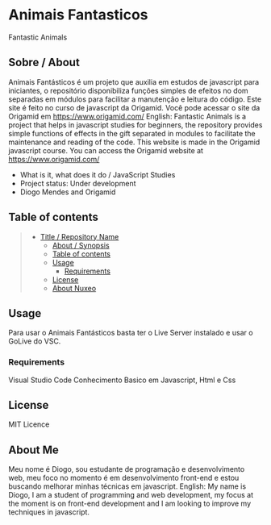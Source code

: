 # Animais Fantasticos
Fantastic Animals
## Sobre / About
Animais Fantásticos é um projeto que auxilia em estudos de javascript para iniciantes, o repositório disponibiliza funções simples de efeitos no dom separadas em módulos para facilitar a manutenção e leitura do código.
Este site é feito no curso de javascript da Origamid. Você pode acessar o site da Origamid em https://www.origamid.com/
English:
Fantastic Animals is a project that helps in javascript studies for beginners, the repository provides simple functions of effects in the gift separated in modules to facilitate the maintenance and reading of the code.
This website is made in the Origamid javascript course. You can access the Origamid website at https://www.origamid.com/

* What is it, what does it do / JavaScript Studies
* Project status: Under development
* Diogo Mendes and Origamid

## Table of contents

> * [Title / Repository Name](#animais--fantasticos)
>   * [About / Synopsis](#sobre--about)
>   * [Table of contents](#table-of-contents)
>   * [Usage](#usage)
>     * [Requirements](#requirements)
>   * [License](#license)
>   * [About Nuxeo](#about-nuxeo)

## Usage
Para usar o Animais Fantásticos basta ter o Live Server instalado e usar o GoLive do VSC.

### Requirements
Visual Studio Code
Conhecimento Basico em Javascript, Html e Css

## License

MIT Licence

## About Me
Meu nome é Diogo, sou estudante de programação e desenvolvimento web, meu foco no momento é em desenvolvimento front-end e estou buscando melhorar minhas técnicas em javascript.
English:
My name is Diogo, I am a student of programming and web development, my focus at the moment is on front-end development and I am looking to improve my techniques in javascript.